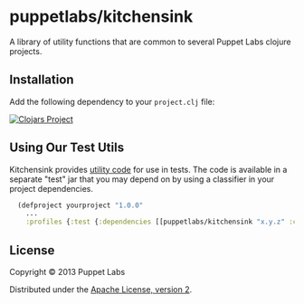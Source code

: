 # puppetlabs/kitchensink

A library of utility functions that are common to several Puppet Labs
clojure projects.

## Installation

Add the following dependency to your `project.clj` file:

[![Clojars Project](http://clojars.org/puppetlabs/kitchensink/latest-version.svg)](http://clojars.org/puppetlabs/kitchensink)

## Using Our Test Utils

Kitchensink provides [utility code](./test/puppetlabs/kitchensink/) for use in tests.
The code is available in a separate "test" jar that you may depend on by using a classifier in your project dependencies.

```clojure
  (defproject yourproject "1.0.0"
    ...
    :profiles {:test {:dependencies [[puppetlabs/kitchensink "x.y.z" :classifier "test"]]}})
```

## License

Copyright © 2013 Puppet Labs

Distributed under the [Apache License, version 2](http://www.apache.org/licenses/).

